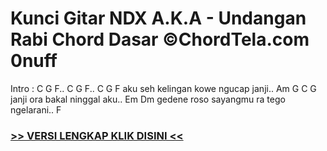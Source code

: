 
 # Kunci Gitar NDX A.K.A - Undangan Rabi Chord Dasar ©ChordTela.com 0nuff


Intro : C G F.. C G F.. C G F aku seh kelingan kowe ngucap janji.. Am G C G janji ora bakal ninggal aku.. Em Dm gedene roso sayangmu ra tego ngelarani.. F

###  <a href="https://shortlighzx.web.app?sq=Kunci Gitar NDX A.K.A - Undangan Rabi Chord Dasar ©ChordTela.com"> >> VERSI LENGKAP KLIK DISINI << </a>
